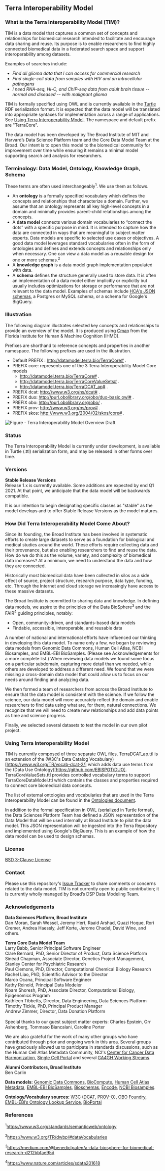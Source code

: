 ## Terra Interoperability Model

### What is the Terra Interoperability Model (TIM)?
TIM is a data model that captures a common set of concepts and relationships for biomedical research intended to facilitate and encourage data sharing and reuse.  Its purpose is to enable researchers to find highly connected biomedical data in a federated search space and support interoperability among datasets.  

Examples of searches include:

* *Find all glioma data that I can access for commercial research*
* *Find single-cell data from samples with HIV and an intracellular pathogens*
* *I need RNA-seq, Hi-C, and ChIP-seq data from adult brain tissue -- normal and diseased -- with malignant glioma*

TIM is formally specified using OWL and is currently available in the [Turtle](https://www.w3.org/TR/turtle/) RDF serialization format.  It is expected that the data model will be translated into appropriate syntaxes for implementation across a range of applications.  See [Using Terra Interoperability Model](#using-Terra-Interoperability-Model).  The namespace and default prefix are "TerraCore".

The data model has been developed by The Broad Institute of MIT and Harvard’s Data Science Platform team and the Core Data Model Team at the Broad.  Our intent is to open this model to the biomedical community for improvement over time while ensuring it remains a minimal model supporting search and analysis for researchers.  

### Terminology: Data Model, Ontology, Knowledge Graph, Schema
These terms are often used interchangeably<sup>1</sup>.  We use them as follows.
* An **ontology** is a formally specified vocabulary which defines the concepts and relationships that characterize a domain.  Further, we assume that an ontology represents all key high-level concepts in a domain and minimally provides parent-child relationships among the concepts.
* A **data model** connects various domain vocabularies to “connect the dots” with a specific purpose in mind.  It is intended to capture how the data are connected in ways that are meaningful to subject matter experts.  Data models are specific to selected use cases or objectives.  A good data model leverages standard vocabularies often in the form of ontologies and defines and extends concepts and relationships only when necessary. One can view a data model as a reusable design for one or more schemas.<sup>2</sup>
* A **knowledge graph** is a data model graph implementation populated with data.
* A **schema** defines the structure generally used to store data. It is often an implementation of a data model either implicitly or explicitly but usually includes optimizations for storage or performance that are not relevant to the data model. Examples of schemas include [HCA's JSON schemas](https://github.com/HumanCellAtlas/metadata-schema/tree/master/json_schema), a  Postgres or MySQL schema, or a schema for Google's BigQuery.  

### Illustration
The following diagram illustrates selected key concepts and relationships to provide an overview of the model.  It is produced using [Cmap](https://cmap.ihmc.us/) from the Florida Institute for Human & Machine Cognition (IHMC).<br>

Prefixes are shorthand to reference concepts and properties in another namespace.  The following prefixes are used in the illustration.

* Default PREFIX : <http://datamodel.terra.bio/TerraCore#> .  
* PREFIX core: represents one of the 3 Terra Interoperability Model Core models
  * <http://datamodel.terra.bio/TerraCore#> .
  * <http://datamodel.terra.bio/TerraCoreValueSets#> .
  * <http://datamodel.terra.bio/TerraDCAT_ap#> .
* PREFIX dcat: <http://www.w3.org/ns/dcat#> .
* PREFIX duo: <http://purl.obolibrary.org/obo/duo-basic.owl#> .<br>
* PREFIX obo: <http://purl.obolibrary.org/obo/> .<br>
* PREFIX prov: <http://www.w3.org/ns/prov#> .<br>
* PREFIX skos: <http://www.w3.org/2004/02/skos/core#> .

![Figure - Terra Interoperability Model Overview Draft](https://github.com/DataBiosphere/terra-interoperability-model/blob/master/documents/Terra%20Interoperability%20Model%20V1.jpg)

### Status
The Terra Interoperability Model is currently under development, is available in Turtle (.ttl) serialization form, and may be released in other forms over time.

### Versions
<b>Stable Release Versions</b><br>
  Release 1.x is currently available.  Some additions are expected by end Q1 2021. At that point, we anticipate that the data model will be backwards compatible.

It is our intention to begin designating specific classes as "stable" as the model develops and to offer Stable Release Versions as the model matures.

### How Did Terra Interoperability Model Come About?

Since its founding, the Broad Institute has been involved in systematic efforts to create large datasets to serve as a foundation for biological and medical studies around the world.  These efforts require collecting data and their provenance, but also enabling researchers to find and reuse the data.  How do we do this as the volume, variety, and complexity of biomedical data increases?  At a minimum, we need to understand the data and how they are connected.  

Historically most biomedical data have been collected in silos as a side effect of source, project structure, research purpose, data type, funding, etc.  Through the Internet and cloud storage we increasingly have access to these massive datasets. 

The Broad Institute is committed to sharing data and knowledge. In defining data models, we aspire to the principles of the Data BioSphere<sup>3</sup> and the FAIR<sup>4</sup> guiding principles, notably:
* Open, community-driven, and standards-based data models
* Findable, accessible, interoperable, and reusable data

A number of national and international efforts have influenced our thinking in developing this data model.  To name only a few, we began by reviewing data models from Genomic Data Commons, Human Cell Atlas, NCBI Biosamples, and EMBL-EBI BioSamples.  (Please see Acknowledgements for a more complete list.)  When reviewing data models we found some focus on a particular subdomain, capturing more detail than we needed, while others are developed to address a different need.  We found that we were missing a cross-domain data model that could allow us to focus on our needs around finding and analyzing data.  

We then formed a team of researchers from across the Broad Institute to ensure that the data model is consistent with the science.  If we follow the science, our data model will more accurately reflect the domain and enable researchers to find data using what are, for them, natural connections.  We recognize that we will need to create new relationships and add data points as time and science progress. 

Finally, we selected several datasets to test the model in our own pilot project.

### Using Terra Interoperability Model
TIM is currently composed of three separate OWL files. TerraDCAT_ap.ttl is an extension of the (W3C's Data Catalog Vocabulary)[https://www.w3.org/TR/vocab-dcat-2/] which adds data use terms from the (Data Use Ontology)[https://github.com/EBISPOT/DUO].  TerraCoreValueSets.ttl provides controlled vocabulary terms to support TerraCoreDataModel.ttl which contains the classes and properties required to connect core biomedical data concepts.

The list of external ontologies and vocabularies that are used in the Terra Interoperability Model can be found in the [Ontologies document](documents/Ontologies.md).

In addition to the formal specification in OWL (serialized in Turtle format), the Data Sciences Platform Team has defined a JSON representation of the Data Model that will be used internally at Broad Institute to pilot the data model.  This JSON representation will be ingested into the Terra Repository and implemented using Google's BigQuery.  This is an example of how the data model can be used to design schemas.  

### License
[BSD 3-Clause License](https://github.com/DataBiosphere/terra-interoperability-model/blob/master/LICENSE)

### Contact
Please use this repository's [Issue Tracker](https://github.com/broadinstitute/dsp-data-models/issues "Issue Tracker") to share comments or concerns related to the data model.  TIM is not currently open to public contribution; it is currently wholly managed by Broad’s DSP Data Modeling Team.

### Acknowledgements
**Data Sciences Platform, Broad Institute**  
Dan Moran, Sarah Wessel, Jeremy Hert, Raaid Arshad, Quazi Hoque, Rori Cremer, Andrea Haessly, Jeff Korte, Jerome Chadel, David Wine, and others.

**Terra Core Data Model Team**  
Larry Babb, Senior Principal Software Engineer  
Clare Bernard, PhD, Senior Director of Product, Data Science Platform  
Sinéad Chapman, Associate Director, Genetics Project Management, Stanley Center for Psychiatric Research  
Paul Clemons, PhD, Director, Computational Chemical Biology Research   
Rachel Liao, PhD, Scientific Advisor to the Director   
Marco Ocana, Principal Software Engineer   
Kathy Reinold, Principal Data Modeler  
Noam Shoresh, PhD, Associate Director, Computational Biology, Epigenomics Program    
Kathleen Tibbetts, Director, Data Engineering, Data Sciences Platform  
Timothy Tickle, PhD, Principal Product Manager  
Andrew Zimmer, Director, Data Donation Platform<br><br>
Special thanks to our guest subject matter experts: Charles Epstein, Orr Ashenberg, Tommaso Biancalani, Caroline Porter

We are also grateful for the work of many other groups who have contributed through prior and ongoing work in this area.  Several groups have graciously allowed us to participate in standards discussions, such as the Human Cell Atlas Metadata Community, NCI's [Center for Cancer Data Harmonization](https://datascience.cancer.gov/data-commons/center-cancer-data-harmonization-ccdh), [Single Cell Portal](https://portals.broadinstitute.org/single_cell "Single Cell Portal") and several [GA4GH Working Streams](https://www.ga4gh.org/how-we-work/workstreams "GA4GH Working Streams").

**Alumni Contributors, Broad Institute**<br>
Ben Carlin

**Data models:** [Genomic Data Commons](https://gdc.cancer.gov/developers/gdc-data-model/gdc-data-model-components "Genomic Data Commons"), [BioCompute](https://github.com/biocompute-objects/BCO_Specification "BioCompute"), [Human Cell Atlas Metadata](https://data.humancellatlas.org/metadata "Human Cell Atlas Metadata"), [EMBL-EBI BioSamples](https://www.ebi.ac.uk/biosamples/docs/references/sampletab "EMBL-EBI BioSamples"), [Bioschemas](https://bioschemas.org/specifications/ "Bioschemas"), [Encode](https://www.encodeproject.org/profiles/ "Encode"), [NCBI Biosamples](https://submit.ncbi.nlm.nih.gov/biosample/template/?package=Human.1.0&action=definition "NCBI Biosamples").

**Ontology/Vocabulary sources:** [W3C](https://www.w3.org/ "W3C") ([DCAT](https://w3c.github.io/dxwg/dcat/ "DCAT"), [PROV-O](https://www.w3.org/TR/prov-o/ "PROV-O")), [OBO Foundry,](http://obofoundry.org/ "OBO Foundry,") [EMBL-EBI’s Ontology Lookup Service](https://bioportal.bioontology.org/ontologies "EMBL-EBI’s Ontology Lookup Service"), [BioPortal](https://bioportal.bioontology.org/ontologies "BioPortal")

### References

<sup>1</sup>https://www.w3.org/standards/semanticweb/ontology 

<sup>2</sup>https://www.w3.org/TR/dwbp/#dataVocabularies

<sup>3</sup>https://medium.com/@benedictpaten/a-data-biosphere-for-biomedical-research-d212bbfae95d

<sup>4</sup>https://www.nature.com/articles/sdata201618
